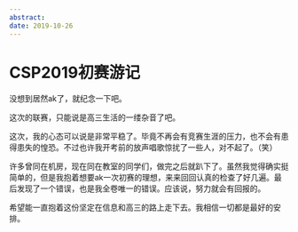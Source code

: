```yaml
---
abstract: 
date: 2019-10-26
---
```


# CSP2019初赛游记

没想到居然ak了，就纪念一下吧。

这次的联赛，只能说是高三生活的一缕杂音了吧。

这次，我的心态可以说是非常平稳了。毕竟不再会有竞赛生涯的压力，也不会有患得患失的惶恐。不过也许我开考前的放声唱歌惊扰了一些人，对不起了。（笑）

许多曾同在机房，现在同在教室的同学们，做完之后就趴下了。虽然我觉得确实挺简单的，但是我抱着想要ak一次初赛的理想，来来回回认真的检查了好几遍。最后发现了一个错误，也是我全卷唯一的错误。应该说，努力就会有回报的。

希望能一直抱着这份坚定在信息和高三的路上走下去。我相信一切都是最好的安排。